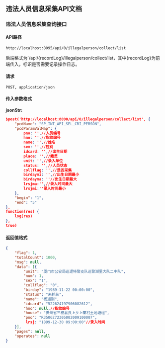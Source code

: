 ## 违法人员信息采集API文档

### 违法人员信息采集查询接口

#### API路径

```http
http://localhost:8095/api/0/illegalperson/collect/list
```

后端格式为`/api/{recordLog}/illegalperson/collect/list，其中{recordLog}为前端传入，标识是否需要记录操作日志。

#### 请求

```
POST, application/json
```

#### 传入参数格式
**jsonStr:**
```json
$post('http://localhost:8090/api/0/illegalperson/collect/list', {
	"pcdName": "SP_INT_API_SEL_CRI_PERSON",
	"pcdParamValMap": {
		pno: '',//人员编号
		hno: '',//指纹编号
		name: '',//姓名
		sex: '',//性别
		idcard: '',//出生日期
		place: '',//籍贯
		unit: '',//录入单位
		status: '',//人员状态
		collflag: '',//是否采集
		birdaymi: '',//出生日期最小
		birdayma: ''//出生日期最大
		lrsjma:'',//录入时间最大
		lrsjmi:''录入时间最小
	},
	"begin": "1",
	"end": "5"
},
function(res) {
	log(res)
},
true)
```

#### 返回值格式

```json
{
	"flag": 1,
	"totalCount": 1000,
	"msg": null,
	"data": [{
		"unit": "厦门市公安局巡逻特警支队巡警湖里大队二中队",
		"num": 1,
		"sex": "1",
		"collflag": "0",
		"birday": "1989-11-22 00:00:00",
		"status": "未抓获",
		"name": "杨通刚",
		"idcard": "522624197906082612",
		"hno": null,//指纹编号
		"house": "贵州省三穗县良上乡上寨村土地塘组",
		"pno": "R3506272305002009100007",
		 lrsj: "1899-12-30 09:00:00"//录入时间
	}],
	"pages": null,
	"operates": null
}
```
